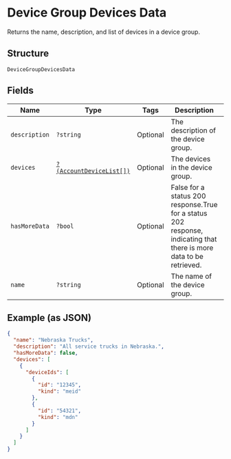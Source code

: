 
# Device Group Devices Data

Returns the name, description, and list of devices in a device group.

## Structure

`DeviceGroupDevicesData`

## Fields

| Name | Type | Tags | Description | Getter | Setter |
|  --- | --- | --- | --- | --- | --- |
| `description` | `?string` | Optional | The description of the device group. | getDescription(): ?string | setDescription(?string description): void |
| `devices` | [`?(AccountDeviceList[])`](../../doc/models/account-device-list.md) | Optional | The devices in the device group. | getDevices(): ?array | setDevices(?array devices): void |
| `hasMoreData` | `?bool` | Optional | False for a status 200 response.True for a status 202 response, indicating that there is more data to be retrieved. | getHasMoreData(): ?bool | setHasMoreData(?bool hasMoreData): void |
| `name` | `?string` | Optional | The name of the device group. | getName(): ?string | setName(?string name): void |

## Example (as JSON)

```json
{
  "name": "Nebraska Trucks",
  "description": "All service trucks in Nebraska.",
  "hasMoreData": false,
  "devices": [
    {
      "deviceIds": [
        {
          "id": "12345",
          "kind": "meid"
        },
        {
          "id": "54321",
          "kind": "mdn"
        }
      ]
    }
  ]
}
```


